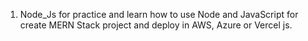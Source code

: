 1. Node_Js for practice and learn how to use Node and JavaScript for create MERN Stack project and deploy in AWS, Azure or Vercel js.
